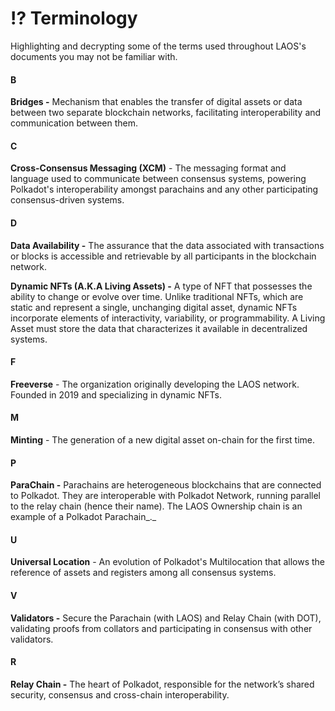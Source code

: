# ⁉️ Terminology

Highlighting and decrypting some of the terms used throughout LAOS's documents you may not be familiar with.

#### B

**Bridges -** Mechanism that enables the transfer of digital assets or data between two separate blockchain networks, facilitating interoperability and communication between them.

#### C

**Cross-Consensus Messaging (XCM)** - The messaging format and language used to communicate between consensus systems, powering Polkadot's interoperability amongst parachains and any other participating consensus-driven systems.

#### D

**Data Availability -** The assurance that the data associated with transactions or blocks is accessible and retrievable by all participants in the blockchain network.

**Dynamic NFTs (A.K.A Living Assets) -** A type of NFT that possesses the ability to change or evolve over time. Unlike traditional NFTs, which are static and represent a single, unchanging digital asset, dynamic NFTs incorporate elements of interactivity, variability, or programmability. A Living Asset must store the data that characterizes it available in decentralized systems.

#### F

**Freeverse** - The organization originally developing the LAOS network. Founded in 2019 and specializing in dynamic NFTs.

#### M

**Minting** - The generation of a new digital asset on-chain for the first time.

#### P

**ParaChain -** Parachains are heterogeneous blockchains that are connected to Polkadot. They are interoperable with Polkadot Network, running parallel to the relay chain (hence their name). The LAOS Ownership chain is an example of a Polkadot Parachain_._

#### U

**Universal Location** - An evolution of Polkadot's Multilocation that allows the reference of assets and registers among all consensus systems.

#### V

**Validators -** Secure the Parachain (with LAOS) and Relay Chain (with DOT), validating proofs from collators and participating in consensus with other validators.

#### R

**Relay Chain -** The heart of Polkadot, responsible for the network’s shared security, consensus and cross-chain interoperability.
